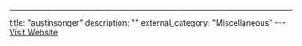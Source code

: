 ---
title: "austinsonger"
description: ""
external_category: "Miscellaneous"
---[Visit Website](https://github.com/austinsonger)

